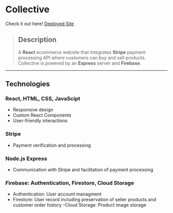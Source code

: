 # Collective

Check it out here! [Deployed Site](https://collective-d1646.web.app/)
> ## Description
>
> A **React** ecommerce website that integrates **Stripe** payment processing API where customers can buy and sell products. Collective is powered by an **Express** server and **Firebase**.

---
## Technologies

### React, HTML, CSS, JavaScipt
- Responsive design
- Custom React Components
- User-friendly interactions
### Stripe
- Payment verification and processing
### Node.js Express
- Communication with Stripe and facilitation of payment processing
### Firebase: Authentication, Firestore, Cloud Storage
- Authentication: User account managment 
- Firestore: User record including preservation of seller products and customer order history
-Cloud Storage: Product image storage




